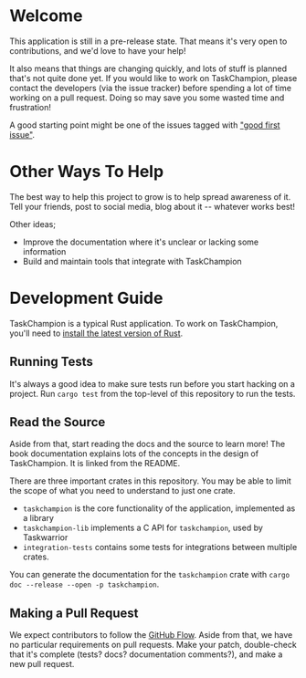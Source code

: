 # Welcome

This application is still in a pre-release state.
That means it's very open to contributions, and we'd love to have your help!

It also means that things are changing quickly, and lots of stuff is planned that's not quite done yet.
If you would like to work on TaskChampion, please contact the developers (via the issue tracker) before spending a lot of time working on a pull request.
Doing so may save you some wasted time and frustration!

A good starting point might be one of the issues tagged with ["good first issue"][first].

[first]: https://github.com/taskchampion/taskchampion/issues?q=is%3Aissue+is%3Aopen+label%3A%22good+first+issue%22

# Other Ways To Help

The best way to help this project to grow is to help spread awareness of it.
Tell your friends, post to social media, blog about it -- whatever works best!

Other ideas;
 * Improve the documentation where it's unclear or lacking some information
 * Build and maintain tools that integrate with TaskChampion

# Development Guide

TaskChampion is a typical Rust application.
To work on TaskChampion, you'll need to [install the latest version of Rust](https://www.rust-lang.org/tools/install).

## Running Tests

It's always a good idea to make sure tests run before you start hacking on a project.
Run `cargo test` from the top-level of this repository to run the tests.

## Read the Source

Aside from that, start reading the docs and the source to learn more!
The book documentation explains lots of the concepts in the design of TaskChampion.
It is linked from the README.

There are three important crates in this repository.
You may be able to limit the scope of what you need to understand to just one crate.
 * `taskchampion` is the core functionality of the application, implemented as a library
 * `taskchampion-lib` implements a C API for `taskchampion`, used by Taskwarrior
 * `integration-tests` contains some tests for integrations between multiple crates.
 
You can generate the documentation for the `taskchampion` crate with `cargo doc --release --open -p taskchampion`.
 
## Making a Pull Request
 
We expect contributors to follow the [GitHub Flow](https://guides.github.com/introduction/flow/).
Aside from that, we have no particular requirements on pull requests.
Make your patch, double-check that it's complete (tests? docs? documentation comments?), and make a new pull request.
